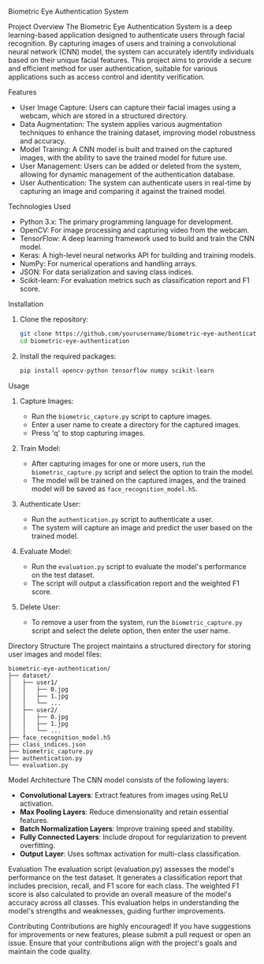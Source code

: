 Biometric Eye Authentication System

Project Overview
The Biometric Eye Authentication System is a deep learning-based application designed to authenticate users through facial recognition. By capturing images of users and training a convolutional neural network (CNN) model, the system can accurately identify individuals based on their unique facial features. This project aims to provide a secure and efficient method for user authentication, suitable for various applications such as access control and identity verification.

 Features
- User  Image Capture: Users can capture their facial images using a webcam, which are stored in a structured directory.
- Data Augmentation: The system applies various augmentation techniques to enhance the training dataset, improving model robustness and accuracy.
- Model Training: A CNN model is built and trained on the captured images, with the ability to save the trained model for future use.
- User  Management: Users can be added or deleted from the system, allowing for dynamic management of the authentication database.
- User  Authentication: The system can authenticate users in real-time by capturing an image and comparing it against the trained model.

 Technologies Used
- Python 3.x: The primary programming language for development.
- OpenCV: For image processing and capturing video from the webcam.
- TensorFlow: A deep learning framework used to build and train the CNN model.
- Keras: A high-level neural networks API for building and training models.
- NumPy: For numerical operations and handling arrays.
- JSON: For data serialization and saving class indices.
- Scikit-learn: For evaluation metrics such as classification report and F1 score.

 Installation
1. Clone the repository:
   ```bash
   git clone https://github.com/yourusername/biometric-eye-authentication.git
   cd biometric-eye-authentication
   ```

2. Install the required packages:
   ```bash
   pip install opencv-python tensorflow numpy scikit-learn
   ```

 Usage
1. Capture Images: 
   - Run the `biometric_capture.py` script to capture images.
   - Enter a user name to create a directory for the captured images.
   - Press 'q' to stop capturing images.

2. Train Model:
   - After capturing images for one or more users, run the `biometric_capture.py` script and select the option to train the model.
   - The model will be trained on the captured images, and the trained model will be saved as `face_recognition_model.h5`.

3. Authenticate User:
   - Run the `authentication.py` script to authenticate a user.
   - The system will capture an image and predict the user based on the trained model.

4. Evaluate Model:
   - Run the `evaluation.py` script to evaluate the model's performance on the test dataset.
   - The script will output a classification report and the weighted F1 score.

5. Delete User:
   - To remove a user from the system, run the `biometric_capture.py` script and select the delete option, then enter the user name.

 Directory Structure
The project maintains a structured directory for storing user images and model files:
```
biometric-eye-authentication/
├── dataset/
│   ├── user1/
│   │   ├── 0.jpg
│   │   ├── 1.jpg
│   │   └── ...
│   ├── user2/
│   │   ├── 0.jpg
│   │   ├── 1.jpg
│   │   └── ...
├── face_recognition_model.h5
├── class_indices.json
├── biometric_capture.py
├── authentication.py
└── evaluation.py
```
 Model Architecture
The CNN model consists of the following layers:
- **Convolutional Layers**: Extract features from images using ReLU activation.
- **Max Pooling Layers**: Reduce dimensionality and retain essential features.
- **Batch Normalization Layers**: Improve training speed and stability.
- **Fully Connected Layers**: Include dropout for regularization to prevent overfitting.
- **Output Layer**: Uses softmax activation for multi-class classification.

 Evaluation
The evaluation script (evaluation.py) assesses the model's performance on the test dataset. It generates a classification report that includes precision, recall, and F1 score for each class. The weighted F1 score is also calculated to provide an overall measure of the model's accuracy across all classes. This evaluation helps in understanding the model's strengths and weaknesses, guiding further improvements.

Contributing
Contributions are highly encouraged! If you have suggestions for improvements or new features, please submit a pull request or open an issue. Ensure that your contributions align with the project's goals and maintain the code quality.





